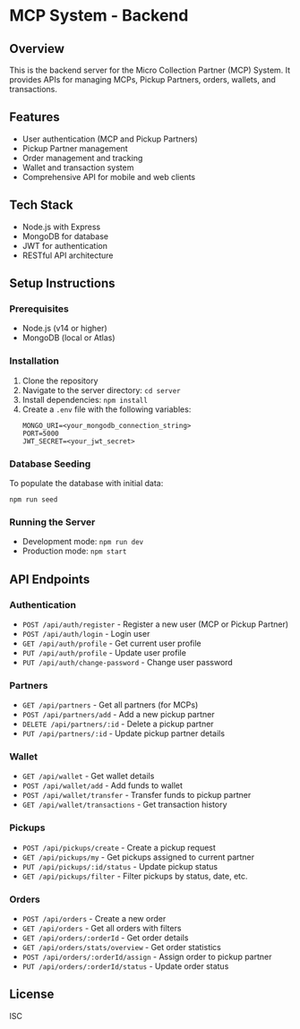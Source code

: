 # MCP System - Backend

## Overview
This is the backend server for the Micro Collection Partner (MCP) System. It provides APIs for managing MCPs, Pickup Partners, orders, wallets, and transactions.

## Features
- User authentication (MCP and Pickup Partners)
- Pickup Partner management
- Order management and tracking
- Wallet and transaction system
- Comprehensive API for mobile and web clients

## Tech Stack
- Node.js with Express
- MongoDB for database
- JWT for authentication
- RESTful API architecture

## Setup Instructions

### Prerequisites
- Node.js (v14 or higher)
- MongoDB (local or Atlas)

### Installation
1. Clone the repository
2. Navigate to the server directory: `cd server`
3. Install dependencies: `npm install`
4. Create a `.env` file with the following variables:
   ```
   MONGO_URI=<your_mongodb_connection_string>
   PORT=5000
   JWT_SECRET=<your_jwt_secret>
   ```

### Database Seeding
To populate the database with initial data:
```
npm run seed
```

### Running the Server
- Development mode: `npm run dev`
- Production mode: `npm start`

## API Endpoints

### Authentication
- `POST /api/auth/register` - Register a new user (MCP or Pickup Partner)
- `POST /api/auth/login` - Login user
- `GET /api/auth/profile` - Get current user profile
- `PUT /api/auth/profile` - Update user profile
- `PUT /api/auth/change-password` - Change user password

### Partners
- `GET /api/partners` - Get all partners (for MCPs)
- `POST /api/partners/add` - Add a new pickup partner
- `DELETE /api/partners/:id` - Delete a pickup partner
- `PUT /api/partners/:id` - Update pickup partner details

### Wallet
- `GET /api/wallet` - Get wallet details
- `POST /api/wallet/add` - Add funds to wallet
- `POST /api/wallet/transfer` - Transfer funds to pickup partner
- `GET /api/wallet/transactions` - Get transaction history

### Pickups
- `POST /api/pickups/create` - Create a pickup request
- `GET /api/pickups/my` - Get pickups assigned to current partner
- `PUT /api/pickups/:id/status` - Update pickup status
- `GET /api/pickups/filter` - Filter pickups by status, date, etc.

### Orders
- `POST /api/orders` - Create a new order
- `GET /api/orders` - Get all orders with filters
- `GET /api/orders/:orderId` - Get order details
- `GET /api/orders/stats/overview` - Get order statistics
- `POST /api/orders/:orderId/assign` - Assign order to pickup partner
- `PUT /api/orders/:orderId/status` - Update order status

## License
ISC 